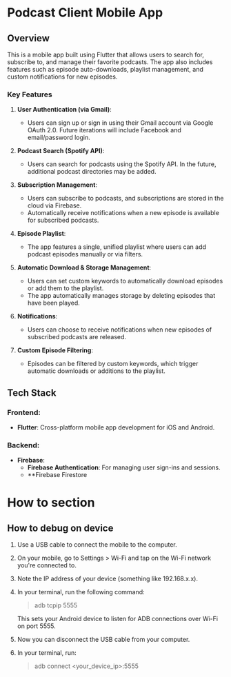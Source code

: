 # Podcast Client Mobile App

## Overview
This is a mobile app built using Flutter that allows users to search for, subscribe to, and manage their favorite podcasts. The app also includes features such as episode auto-downloads, playlist management, and custom notifications for new episodes. 

### Key Features
1. **User Authentication (via Gmail)**:
   - Users can sign up or sign in using their Gmail account via Google OAuth 2.0. Future iterations will include Facebook and email/password login.
   
2. **Podcast Search (Spotify API)**:
   - Users can search for podcasts using the Spotify API. In the future, additional podcast directories may be added.

3. **Subscription Management**:
   - Users can subscribe to podcasts, and subscriptions are stored in the cloud via Firebase.
   - Automatically receive notifications when a new episode is available for subscribed podcasts.

4. **Episode Playlist**:
   - The app features a single, unified playlist where users can add podcast episodes manually or via filters.

5. **Automatic Download & Storage Management**:
   - Users can set custom keywords to automatically download episodes or add them to the playlist.
   - The app automatically manages storage by deleting episodes that have been played.

6. **Notifications**:
   - Users can choose to receive notifications when new episodes of subscribed podcasts are released.
   
7. **Custom Episode Filtering**:
   - Episodes can be filtered by custom keywords, which trigger automatic downloads or additions to the playlist.

## Tech Stack

### Frontend:
- **Flutter**: Cross-platform mobile app development for iOS and Android.

### Backend:
- **Firebase**: 
  - **Firebase Authentication**: For managing user sign-ins and sessions.
  - **Firebase Firestore

# How to section

## How to debug on device

1. Use a USB cable to connect the mobile to the computer.
2. On your mobile, go to Settings > Wi-Fi and tap on the Wi-Fi network you're connected to.
3. Note the IP address of your device (something like 192.168.x.x).
4. In your terminal, run the following command:
    > adb tcpip 5555

    This sets your Android device to listen for ADB connections over Wi-Fi on port 5555.
5. Now you can disconnect the USB cable from your computer.
6. In your terminal, run:
    > adb connect <your_device_ip>:5555
